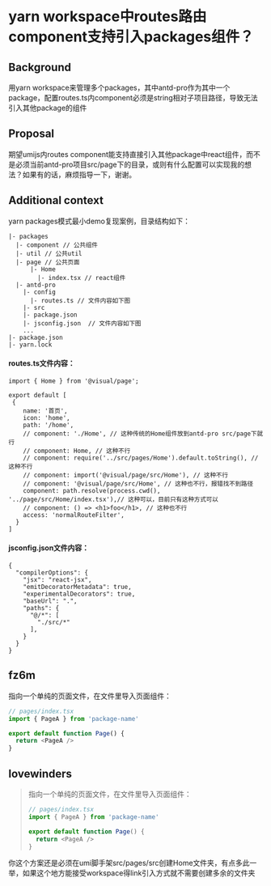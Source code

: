 # yarn workspace中routes路由component支持引入packages组件？

## Background

用yarn workspace来管理多个packages，其中antd-pro作为其中一个package，配置routes.ts内component必须是string相对子项目路径，导致无法引入其他package的组件

## Proposal

期望umijs内routes component能支持直接引入其他package中react组件，而不是必须当前antd-pro项目src/page下的目录，或则有什么配置可以实现我的想法？如果有的话，麻烦指导一下，谢谢。

## Additional context

yarn packages模式最小demo复现案例，目录结构如下：

```
|- packages
  |- component // 公共组件
  |- util // 公共util
  |- page // 公共页面
      |- Home
        |- index.tsx // react组件
  |- antd-pro
    |- config
      |- routes.ts // 文件内容如下图
    |- src
    |- package.json
    |- jsconfig.json  // 文件内容如下图
    ...
|- package.json
|- yarn.lock
```

#### routes.ts文件内容：

```
import { Home } from '@visual/page';

export default [
 {
    name: '首页',
    icon: 'home',
    path: '/home',
    // component: './Home', // 这种传统的Home组件放到antd-pro src/page下就行
    // component: Home, // 这种不行
    // component: require('../src/pages/Home').default.toString(), // 这种不行
    // component: import('@visual/page/src/Home'), // 这种不行
    // component: '@visual/page/src/Home', // 这种也不行，报错找不到路径
    component: path.resolve(process.cwd(), '../page/src/Home/index.tsx'),// 这种可以，目前只有这种方式可以
    // component: () => <h1>foo</h1>, // 这种也不行
    access: 'normalRouteFilter',
  }
]
```

#### jsconfig.json文件内容：

```
{
  "compilerOptions": {
    "jsx": "react-jsx",
    "emitDecoratorMetadata": true,
    "experimentalDecorators": true,
    "baseUrl": ".",
    "paths": {
      "@/*": [
        "./src/*"
      ],
    }
  }
}
```

## fz6m

指向一个单纯的页面文件，在文件里导入页面组件：

```ts
// pages/index.tsx
import { PageA } from 'package-name'

export default function Page() {
  return <PageA />
}
```

## lovewinders

> 指向一个单纯的页面文件，在文件里导入页面组件：
>
> ```ts
> // pages/index.tsx
> import { PageA } from 'package-name'
>
> export default function Page() {
>   return <PageA />
> }
> ```

你这个方案还是必须在umi脚手架src/pages/src创建Home文件夹，有点多此一举，如果这个地方能接受workspace得link引入方式就不需要创建多余的文件夹
